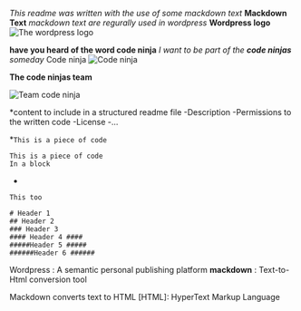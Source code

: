 *This readme was written with the use of some _mackdown_ text*
**Mackdown Text**
_mackdown text are regurally used in wordpress_
**Wordpress logo** ![The wordpress logo](https://encrypted-tbn0.gstatic.com/images?q=tbn:ANd9GcSq3QpvGBeL6vff8Yy0yyCnLHDzbKtwx1Z6PokshNqlSA&s)

**have you heard of the word code ninja** _I want to be part of the **code ninjas** someday_
Code ninja ![Code ninja](https://encrypted-tbn0.gstatic.com/images?q=tbn:ANd9GcTWhey4vOqD7DsW_TwQtN8LNOOm9mvHDWOS5bUPm3ucvw&s)

**The code ninjas team**

![Team code ninja](https://encrypted-tbn0.gstatic.com/images?q=tbn:ANd9GcTO0I0Upm1eKwbnL9jpmQODvnv170mcu-lTomdwTshw9A&s)


*content to include in a structured readme file
-Description
-Permissions to the written code
-License
-...

*`This is a piece of code`
  ~~~~
  This is a piece of code
  In a block
  ~~~~

  *
  ```
  This too
  ```
  ```
  # Header 1
  ## Header 2
  ### Header 3
  #### Header 4 ####
  #####Header 5 #####
  ######Header 6 ######

  ```
  Wordpress
  : A semantic personal publishing platform
  **mackdown**
  : Text-to-Html conversion tool

  Mackdown converts text to HTML
  [HTML]: HyperText Markup Language

